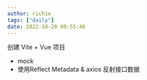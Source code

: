 ```yaml
---
author: rich1e
tags: ["daily"]
date: 2022-10-20 09:55:40
---
```


创建 Vite + Vue 项目

- mock
- 使用Reflect Metadata & axios 反射接口数据